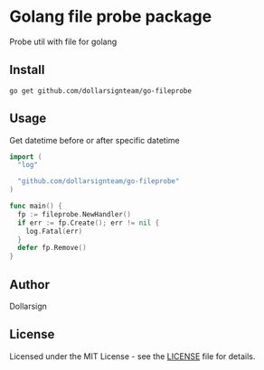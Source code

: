 # Golang file probe package

Probe util with file for golang

## Install

```shell
go get github.com/dollarsignteam/go-fileprobe
```

## Usage

Get datetime before or after specific datetime

```go
import (
  "log"

  "github.com/dollarsignteam/go-fileprobe"
)

func main() {
  fp := fileprobe.NewHandler()
  if err := fp.Create(); err != nil {
    log.Fatal(err)
  }
  defer fp.Remove()
}
```

## Author

Dollarsign

## License

Licensed under the MIT License - see the [LICENSE][1] file for details.

[1]: https://github.com/dollarsignteam/go-fileprobe/blob/main/LICENSE
